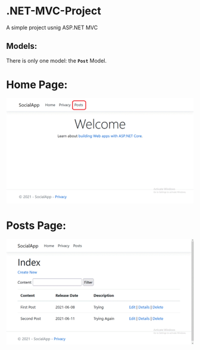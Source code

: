 # .NET-MVC-Project
A simple project usnig ASP.NET MVC





## Models:

There is only one model: the **`Post`** Model.




# Home Page:
<img src="images/home.gif">



# Posts Page:
<img src="images/posts.gif">










